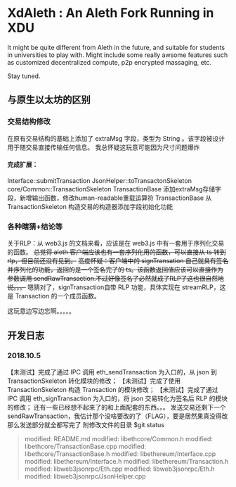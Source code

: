 # XdAleth : An Aleth Fork Running in XDU

It might be quite different from Aleth in the future, and suitable for students in universities to play with.
Might include some really awsome features such as customized decentralized compute, p2p encrypted massaging, etc.

Stay tuned.

## 与原生以太坊的区别
### 交易结构修改
在原有交易结构的基础上添加了 extraMsg 字段，类型为 String 。该字段被设计用于随交易直接传输任何信息。
我总怀疑这玩意可能因为尺寸问题爆炸


#### 完成扩展：
Interface::submitTransaction
JsonHelper::toTransactonSkeleton
core/Common::TransactionSkeleton
TransactionBase 添加extraMsg存储字段，新增输出函数，修改human-readable重载运算符
TransactionBase 从 TransactionSkeleton 构造交易的构造器添加字段初始化功能

### 各种瞎猜+结论等
关于RLP：从 web3.js 的文档来看，应该是在 web3.js 中有一套用于序列化交易的函数。
~~总觉得 aleth 客户端应该也有一套序列化用的函数，可以直接从 ts 转到 rlp，但目前还没有见到。~~
~~高度怀疑：客户端中的 signTransation 自己就具有签名并序列化的功能，返回的是一个签名完了的 ts。该函数返回值应该可以直接作为参数调用 sendRawTransaction.不过好像签名了必然就成了RLP了这也很自然地说。。。~~
嗯猜对了，signTransaction自带 RLP 功能，具体实现在 streamRLP，这是 Transaction 的一个成员函数。


这玩意边写边忘啊。。。。。

## 开发日志
### 2018.10.5
【未测试】完成了通过 IPC 调用 eth_sendTransaction 为入口的，从 json 到 TransactionSkeleton 转化模块的修改；
【未测试】完成了使用 TransactionSkeleton 构造 Transaction 的模块修改；
【未测试】完成了通过 IPC 调用 eth_signTransaction 为入口的，将 json 交易转化为签名后 RLP 的模块的修改；
还有一些已经想不起来了的和上面配套的东西。。。
发送交易还剩下一个 sendRawTransaction，我估计那个没啥要改的了（FLAG），要是居然果真没得改那么发送部分就全都写完了
附修改文件的目录
$git status 
>	modified:   README.md
>	modified:   libethcore/Common.h
>	modified:   libethcore/TransactionBase.cpp
>	modified:   libethcore/TransactionBase.h
>	modified:   libethereum/Interface.cpp
>	modified:   libethereum/Interface.h
>	modified:   libethereum/Transaction.h
>	modified:   libweb3jsonrpc/Eth.cpp
>	modified:   libweb3jsonrpc/Eth.h
>	modified:   libweb3jsonrpc/JsonHelper.cpp


